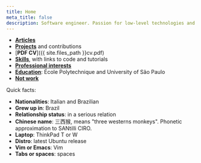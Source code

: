 ```yaml
---
title: Home
meta_title: false
description: Software engineer. Passion for low-level technologies and educational applications.
---
```


- [**Articles**](articles)
- [**Projects**](projects) and contributions
- [**PDF CV**]({{ site.files_path }}cv.pdf)
- [**Skills**](skills), with links to code and tutorials
- [**Professional interests**](interests)
- [**Education**](education): École Polytechnique and University of São Paulo
- [**Not work**](not-work/)

Quick facts:

- **Nationalities**: Italian and Brazilian
- **Grew up in**: Brazil
- **Relationship status**: in a serious relation
- **Chinese name**: 三西猴, means "three westerns monkeys". Phonetic approximation to SANtilli CIRO.
- **Laptop**: ThinkPad T or W
- **Distro**: latest Ubuntu release
- **Vim or Emacs**: Vim
- **Tabs or spaces**: spaces
